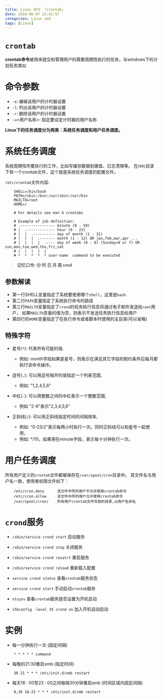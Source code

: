 ```yaml
---
title: Linux 命令 「crontab」
date: 2018-06-07 13:42:57
categories: Linux cmd
tags: [Linux]
---
```


# `crontab`

**crontab命令**被用来提交和管理用户的需要周期性执行的任务，与windows下的计划任务类似

<!-- more -->

# 命令参数

- `-e`: 编辑该用户的计时器设置
- `-l`: 列出该用户的计时器设置
- `-r`: 删除该用户的计时器设置
- `-u`<用户名称>: 指定要设定计时器的用户名称

**Linux下的任务调度分为两类：系统任务调度和用户任务调度。**

# 系统任务调度

系统周期性所要执行的工作，比如写缓存数据到硬盘、日志清理等。
在/etc目录下有一个crontab文件，这个就是系统任务调度的配置文件。

`/etc/crontab`文件内容:

```crontab
    SHELL=/bin/bash
    PATH=/sbin:/bin:/usr/sbin:/usr/bin
    MAILTO=root
    HOME=/
    
    # For details see man 4 crontabs
    
    # Example of job definition:
    # .---------------- minute (0 - 59)
    # |  .------------- hour (0 - 23)
    # |  |  .---------- day of month (1 - 31)
    # |  |  |  .------- month (1 - 12) OR jan,feb,mar,apr ...
    # |  |  |  |  .---- day of week (0 - 6) (Sunday=0 or 7) OR sun,mon,tue,wed,thu,fri,sat
    # |  |  |  |  |
    # *  *  *  *  * user-name  command to be executed
```

> **记忆口令: 分 时 日 月 周 cmd**

## 参数解读

- 第一行SHELL变量指定了系统要使用哪个`shell`，这里是`bash`.
- 第二行`PATH`变量指定了系统执行命令的路径
- 第三行`MAILTO`变量指定了`crond`的任务执行信息将通过电子邮件发送给`root`用户，
  如果`MAILTO`变量的值为空，则表示不发送任务执行信息给用户
- 第四行的`HOME`变量指定了在执行命令或者脚本时使用的主目录(可以省略)

## 特殊字符

- 星号(`*`): 代表所有可能的值.
  - 例如: month字段如果是星号，则表示在满足其它字段的制约条件后每月都执行该命令操作。
  
- 逗号(`,`): 可以用逗号隔开的值指定一个列表范围,
  - 例如: "1,2,4,5,6"
  
- 中杠(`-`): 可以用整数之间的中杠表示一个整数范围,
  - 例如 "2-6"表示"2,3,4,5,6"
  
- 正斜线(`/`): 可以用正斜线指定时间的间隔频率, 
  - 例如: “0-23/2”表示每两小时执行一次。同时正斜线可以和星号一起使用，
  - 例如: */10，如果用在minute字段，表示每十分钟执行一次。


# 用户任务调度

所有用户定义的`crontab`文件都被保存在`/var/spool/cron`目录中。
其文件名与用户名一致，使用者权限文件如下：

```crontab
    /etc/cron.deny      该文件中所列用户不允许使用crontab命令
    /etc/cron.allow     该文件中所列用户允许使用crontab命令
    /var/spool/cron/    所有用户crontab文件存放的目录,以用户名命名
```


# `crond`服务

- `/sbin/service crond start` 启动服务
- `/sbin/service crond stop` 关闭服务
- `/sbin/service crond resatrt` 重启服务
- `/sbin/service crond reload` 重新载入配置

- `service crond status` 查看`crontab`服务状态
- `service crond start` 手动启动`crontab`服务
- `ntsysv`  查看`crontab`服务是否设置为开机启动
- `chkconfig -level 35 crond on` 加入开机自动启动


# 实例

- 每一分钟执行一次 (固定间隔)

```$xslt
    * * * * * command
```

- 每晚的21:30重启smb (指定时间)

```$xslt
    30 21 * * * /etc/init.d/smb restart
```

- 每天18 : 00至23 : 00之间每隔30分钟重启smb (时间区域内固定间隔)

```$xslt
    0,30 18-23 * * * /etc/init.d/smb restart
```